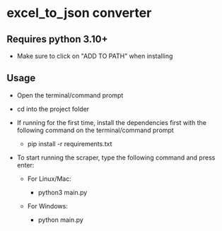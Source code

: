 # excel_to_json converter

## Requires python 3.10+

- Make sure to click on "ADD TO PATH" when installing

## Usage

- Open the terminal/command prompt

- cd into the project folder

- If running for the first time, install the dependencies first with the following command on the terminal/command prompt

  - pip install -r requirements.txt

- To start running the scraper, type the following command and press enter:

  - For Linux/Mac:

    - python3 main.py

  - For Windows:

    - python main.py  